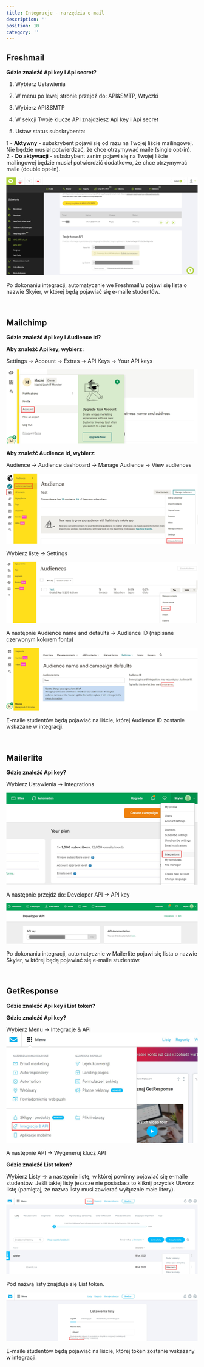 ```yaml
---
title: Integracje - narzędzia e-mail
description: ''
position: 10
category: ''
---
```


## Freshmail

**Gdzie znaleźć Api key i Api secret?**

1. Wybierz Ustawienia

2. W menu po lewej stronie przejdź do: API&SMTP, Wtyczki

3. Wybierz API&SMTP

4. W sekcji Twoje klucze API znajdziesz Api key i Api secret

5. Ustaw status subskrybenta:

1 - **Aktywny** - subskrybent pojawi się od razu na Twojej liście mailingowej. Nie będzie musiał potwierdzać, że chce otrzymywać maile (single opt-in).<br>
2 - **Do aktywacji** - subskrybent zanim pojawi się na Twojej liście mailingowej będzie musiał potwierdzić dodatkowo, że chce otrzymywać maile (double opt-in).

<img src="/img/screen-freshmail-api.jpg" alt=""/>

Po dokonaniu integracji, automatycznie we Freshmail'u pojawi się lista o nazwie Skyier, w której będą pojawiać się e-maile studentów.

<br>

## Mailchimp

**Gdzie znaleźć Api key i Audience id?**

**Aby znaleźć Api key, wybierz:**

Settings -> Account -> Extras -> API Keys -> Your API keys

<img src="/img/screen-mailchimp-8.jpg" alt=""/>

**Aby znaleźć Audience id, wybierz:**

Audience -> Audience dashboard -> Manage Audience -> View audiences

<img src="/img/screen-mailchimp-5.jpg" alt=""/>

Wybierz listę -> Settings

<img src="/img/screen-mailchimp-6.jpg" alt=""/>

A następnie Audience name and defaults -> Audience ID (napisane czerwonym kolorem fontu)

<img src="/img/screen-mailchimp-7.jpg" alt=""/>

E-maile studentów będą pojawiać na liście, której Audience ID zostanie wskazane w integracji.

<br>

## Mailerlite

**Gdzie znaleźć Api key?**

Wybierz Ustawienia -> Integrations

<img src="/img/screen-mailerlite-1.jpg" alt=""/>

A następnie przejdź do: Developer API -> API key

<img src="/img/screen-mailerlite-2.jpg" alt=""/>

Po dokonaniu integracji, automatycznie w Mailerlite pojawi się lista o nazwie Skyier, w której będą pojawiać się e-maile studentów.

<br>

## GetResponse

**Gdzie znaleźć Api key i List token?**

**Gdzie znaleźć Api key?**

Wybierz Menu -> Integracje & API
<img src="/img/screen-getresponse-1.jpg" alt=""/>

A następnie API -> Wygeneruj klucz API

**Gdzie znaleźć List token?**

Wybierz Listy -> a następnie listę, w której powinny pojawiać się e-maile studentów. Jeśli takiej listy jeszcze nie posiadasz to kliknij przycisk Utwórz listę (pamiętaj, że nazwa listy musi zawierać wyłącznie małe litery).

<img src="/img/screen-getresponse-2.jpg" alt=""/>

Pod nazwą listy znajduje się List token.

<img src="/img/screen-getresponse-3.jpg" alt=""/>

E-maile studentów będą pojawiać na liście, której token zostanie wskazany w integracji.